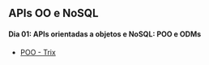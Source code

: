 ## APIs OO e NoSQL

#### Dia 01: APIs orientadas a objetos e NoSQL: POO e ODMs

- [POO - Trix](https://github.com/gabrielraeder/poo-trix/tree/gabriel-main)
